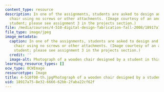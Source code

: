 ```yaml
---
content_type: resource
description: In one of the assignments, students are asked to design and build a plywood
  chair using no screws or other attachments. (Image courtesy of an anonymous 4.510
  student; please see assignment 3 in the projects section.)
file: /media/courses/4-510-digital-design-fabrication-fall-2008/18917a758e32666662bb2faba22cf62f_4-510f08-th.jpg
file_type: image/jpeg
image_metadata:
  caption: In one of the assignments, students are asked to design and build a plywood
    chair using no screws or other attachments. (Image courtesy of an anonymous 4.510
    student; please see assignment 3 in the projects section.)
  credit: ''
  image-alt: Photograph of a wooden chair designed by a student in this course.
learning_resource_types: []
ocw_type: OCWImage
resourcetype: Image
title: 4-510f08-th.jpgPhotograph of a wooden chair designed by a student in this course
uid: 18917a75-8e32-6666-62bb-2faba22cf62f
---
```

